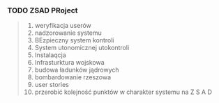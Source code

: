 ### TODO ZSAD PRoject 
> 1. weryfikacja userów
> 2. nadzorowanie systemu
> 3. BEzpieczny system kontroli 
> 4. System utonomicznej utokontroli
> 5. Instalaqcja 
> 6. Infrasturktura wojskowa
> 7. budowa ładunków jądrowych
> 8. bombardowanie rzeszowa
> 9. user stories
> 10. przerobić kolejność punktów w charakter systemu na Z S A D 
